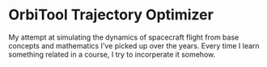 # OrbiTool Trajectory Optimizer
 My attempt at simulating the dynamics of spacecraft flight from base concepts and mathematics I've picked up over the years. Every time I learn something related in a course, I try to incorperate it somehow.
